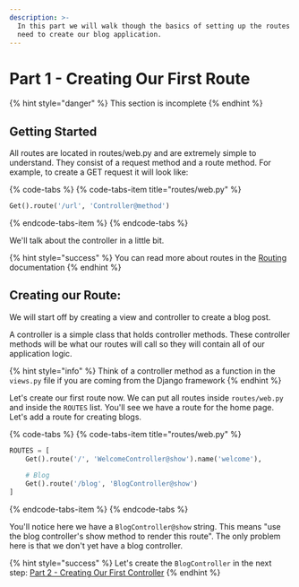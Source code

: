 ```yaml
---
description: >-
  In this part we will walk though the basics of setting up the routes we will
  need to create our blog application.
---
```


# Part 1 - Creating Our First Route

{% hint style="danger" %}
This section is incomplete
{% endhint %}

## Getting Started

All routes are located in routes/web.py and are extremely simple to understand. They consist of a request method and a route method. For example, to create a GET request it will look like:

{% code-tabs %}
{% code-tabs-item title="routes/web.py" %}
```python
Get().route('/url', 'Controller@method')
```
{% endcode-tabs-item %}
{% endcode-tabs %}

We'll talk about the controller in a little bit.

{% hint style="success" %}
You can read more about routes in the [Routing](../the-basics/routing.md) documentation
{% endhint %}

## Creating our Route:

We will start off by creating a view and controller to create a blog post.

A controller is a simple class that holds controller methods. These controller methods will be what our routes will call so they will contain all of our application logic.

{% hint style="info" %}
Think of a controller method as a function in the `views.py` file if you are coming from the Django framework
{% endhint %}

Let's create our first route now. We can put all routes inside `routes/web.py` and inside the `ROUTES` list. You'll see we have a route for the home page. Let's add a route for creating blogs.

{% code-tabs %}
{% code-tabs-item title="routes/web.py" %}
```python
ROUTES = [
    Get().route('/', 'WelcomeController@show').name('welcome'),
    
    # Blog
    Get().route('/blog', 'BlogController@show')
]
```
{% endcode-tabs-item %}
{% endcode-tabs %}

You'll notice here we have a `BlogController@show` string. This means "use the blog controller's show method to render this route". The only problem here is that we don't yet have a blog controller.

{% hint style="success" %}
Let's create the `BlogController` in the next step: [Part 2 - Creating Our First Controller](2.-controllers.md)
{% endhint %}



